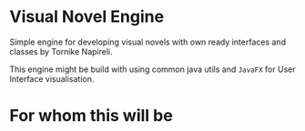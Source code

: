 # Visual Novel Engine

Simple engine for developing visual novels with own ready interfaces and classes by Tornike Napireli.

This engine might be build with using common java utils and `JavaFX` for User Interface visualisation.
 # For whom this will be
